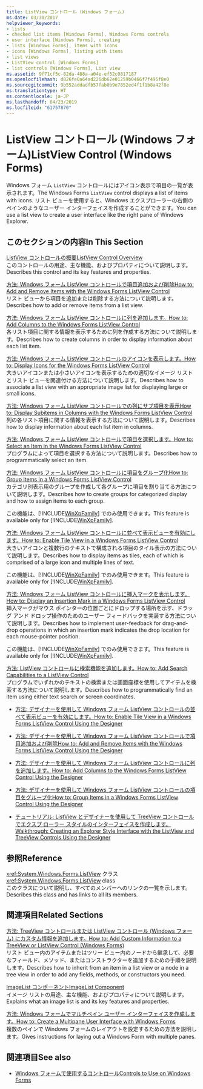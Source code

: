 ```yaml
---
title: ListView コントロール (Windows フォーム)
ms.date: 03/30/2017
helpviewer_keywords:
- lists
- checked list items [Windows Forms], Windows Forms controls
- user interface [Windows Forms], creating
- lists [Windows Forms], items with icons
- icons [Windows Forms], listing with items
- list views
- ListView control [Windows Forms]
- list controls [Windows Forms], List view
ms.assetid: 9f71cf5c-82da-488a-a04e-ef52c0817187
ms.openlocfilehash: d826fe0a64ad226db62e01259b0466f7f495f8e0
ms.sourcegitcommit: 9b552addadfb57fab0b9e7852ed4f1f1b8a42f8e
ms.translationtype: HT
ms.contentlocale: ja-JP
ms.lasthandoff: 04/23/2019
ms.locfileid: "61757870"
---
```

# <a name="listview-control-windows-forms"></a><span data-ttu-id="b48bb-102">ListView コントロール (Windows フォーム)</span><span class="sxs-lookup"><span data-stu-id="b48bb-102">ListView Control (Windows Forms)</span></span>
<span data-ttu-id="b48bb-103">Windows フォーム `ListView` コントロールにはアイコン表示で項目の一覧が表示されます。</span><span class="sxs-lookup"><span data-stu-id="b48bb-103">The Windows Forms `ListView` control displays a list of items with icons.</span></span> <span data-ttu-id="b48bb-104">リスト ビューを使用すると、Windows エクスプローラーの右側のペインのようなユーザー インターフェイスを作成することができます。</span><span class="sxs-lookup"><span data-stu-id="b48bb-104">You can use a list view to create a user interface like the right pane of Windows Explorer.</span></span>  
  
## <a name="in-this-section"></a><span data-ttu-id="b48bb-105">このセクションの内容</span><span class="sxs-lookup"><span data-stu-id="b48bb-105">In This Section</span></span>  
 [<span data-ttu-id="b48bb-106">ListView コントロールの概要</span><span class="sxs-lookup"><span data-stu-id="b48bb-106">ListView Control Overview</span></span>](listview-control-overview-windows-forms.md)  
 <span data-ttu-id="b48bb-107">このコントロールの用途、主な機能、およびプロパティについて説明します。</span><span class="sxs-lookup"><span data-stu-id="b48bb-107">Describes this control and its key features and properties.</span></span>  
  
 [<span data-ttu-id="b48bb-108">方法: Windows フォーム ListView コントロールで項目追加および削除</span><span class="sxs-lookup"><span data-stu-id="b48bb-108">How to: Add and Remove Items with the Windows Forms ListView Control</span></span>](how-to-add-and-remove-items-with-the-windows-forms-listview-control.md)  
 <span data-ttu-id="b48bb-109">リスト ビューから項目を追加または削除する方法について説明します。</span><span class="sxs-lookup"><span data-stu-id="b48bb-109">Describes how to add or remove items from a list view.</span></span>  
  
 [<span data-ttu-id="b48bb-110">方法: Windows フォーム ListView コントロールに列を追加します。</span><span class="sxs-lookup"><span data-stu-id="b48bb-110">How to: Add Columns to the Windows Forms ListView Control</span></span>](how-to-add-columns-to-the-windows-forms-listview-control.md)  
 <span data-ttu-id="b48bb-111">各リスト項目に関する情報を表示するために列を作成する方法について説明します。</span><span class="sxs-lookup"><span data-stu-id="b48bb-111">Describes how to create columns in order to display information about each list item.</span></span>  
  
 [<span data-ttu-id="b48bb-112">方法: Windows フォーム ListView コントロールのアイコンを表示します。</span><span class="sxs-lookup"><span data-stu-id="b48bb-112">How to: Display Icons for the Windows Forms ListView Control</span></span>](how-to-display-icons-for-the-windows-forms-listview-control.md)  
 <span data-ttu-id="b48bb-113">大きいアイコンまたは小さいアイコンを表示するための適切なイメージ リストとリスト ビューを関連付ける方法について説明します。</span><span class="sxs-lookup"><span data-stu-id="b48bb-113">Describes how to associate a list view with an appropriate image list for displaying large or small icons.</span></span>  
  
 [<span data-ttu-id="b48bb-114">方法: Windows フォーム ListView コントロールでの列にサブ項目を表示</span><span class="sxs-lookup"><span data-stu-id="b48bb-114">How to: Display Subitems in Columns with the Windows Forms ListView Control</span></span>](how-to-display-subitems-in-columns-with-the-windows-forms-listview-control.md)  
 <span data-ttu-id="b48bb-115">列の各リスト項目に関する情報を表示する方法について説明します。</span><span class="sxs-lookup"><span data-stu-id="b48bb-115">Describes how to display information about each list item in columns.</span></span>  
  
 [<span data-ttu-id="b48bb-116">方法: Windows フォーム ListView コントロールで項目を選択します。</span><span class="sxs-lookup"><span data-stu-id="b48bb-116">How to: Select an Item in the Windows Forms ListView Control</span></span>](how-to-select-an-item-in-the-windows-forms-listview-control.md)  
 <span data-ttu-id="b48bb-117">プログラムによって項目を選択する方法について説明します。</span><span class="sxs-lookup"><span data-stu-id="b48bb-117">Describes how to programmatically select an item.</span></span>  
  
 [<span data-ttu-id="b48bb-118">方法: Windows フォーム ListView コントロールに項目をグループ化</span><span class="sxs-lookup"><span data-stu-id="b48bb-118">How to: Group Items in a Windows Forms ListView Control</span></span>](how-to-group-items-in-a-windows-forms-listview-control.md)  
 <span data-ttu-id="b48bb-119">カテゴリ別表示用のグループを作成して各グループに項目を割り当てる方法について説明します。</span><span class="sxs-lookup"><span data-stu-id="b48bb-119">Describes how to create groups for categorized display and how to assign items to each group.</span></span>  
  
 <span data-ttu-id="b48bb-120">この機能は、[!INCLUDE[WinXpFamily](../../../../includes/winxpfamily-md.md)] でのみ使用できます。</span><span class="sxs-lookup"><span data-stu-id="b48bb-120">This feature is available only for [!INCLUDE[WinXpFamily](../../../../includes/winxpfamily-md.md)].</span></span>  
  
 [<span data-ttu-id="b48bb-121">方法: Windows フォーム ListView コントロールに並べて表示ビューを有効にします。</span><span class="sxs-lookup"><span data-stu-id="b48bb-121">How to: Enable Tile View in a Windows Forms ListView Control</span></span>](how-to-enable-tile-view-in-a-windows-forms-listview-control.md)  
 <span data-ttu-id="b48bb-122">大きいアイコンと複数行のテキストで構成される項目のタイル表示の方法について説明します。</span><span class="sxs-lookup"><span data-stu-id="b48bb-122">Describes how to display items as tiles, each of which is comprised of a large icon and multiple lines of text.</span></span>  
  
 <span data-ttu-id="b48bb-123">この機能は、[!INCLUDE[WinXpFamily](../../../../includes/winxpfamily-md.md)] でのみ使用できます。</span><span class="sxs-lookup"><span data-stu-id="b48bb-123">This feature is available only for [!INCLUDE[WinXpFamily](../../../../includes/winxpfamily-md.md)].</span></span>  
  
 [<span data-ttu-id="b48bb-124">方法: Windows フォーム ListView コントロールに挿入マークを表示します。</span><span class="sxs-lookup"><span data-stu-id="b48bb-124">How to: Display an Insertion Mark in a Windows Forms ListView Control</span></span>](how-to-display-an-insertion-mark-in-a-windows-forms-listview-control.md)  
 <span data-ttu-id="b48bb-125">挿入マークがマウス ポインターの位置ごとにドロップする場所を示す、ドラッグ アンド ドロップ操作のためのユーザー フィードバックを実装する方法について説明します。</span><span class="sxs-lookup"><span data-stu-id="b48bb-125">Describes how to implement user-feedback for drag-and-drop operations in which an insertion mark indicates the drop location for each mouse-pointer position.</span></span>  
  
 <span data-ttu-id="b48bb-126">この機能は、[!INCLUDE[WinXpFamily](../../../../includes/winxpfamily-md.md)] でのみ使用できます。</span><span class="sxs-lookup"><span data-stu-id="b48bb-126">This feature is available only for [!INCLUDE[WinXpFamily](../../../../includes/winxpfamily-md.md)].</span></span>  
  
 [<span data-ttu-id="b48bb-127">方法: ListView コントロールに検索機能を追加します。</span><span class="sxs-lookup"><span data-stu-id="b48bb-127">How to: Add Search Capabilities to a ListView Control</span></span>](how-to-add-search-capabilities-to-a-listview-control.md)  
 <span data-ttu-id="b48bb-128">プログラムでいずれかのテキストの検索または画面座標を使用してアイテムを検索する方法について説明します。</span><span class="sxs-lookup"><span data-stu-id="b48bb-128">Describes how to programmatically find an item using either text search or screen coordinates.</span></span>  
  
- [<span data-ttu-id="b48bb-129">方法: デザイナーを使用して Windows フォーム ListView コントロールの並べて表示ビューを有効にします。</span><span class="sxs-lookup"><span data-stu-id="b48bb-129">How to: Enable Tile View in a Windows Forms ListView Control Using the Designer</span></span>](enable-tile-view-in-a-wf-listview-control-using-the-designer.md)  
  
- [<span data-ttu-id="b48bb-130">方法: デザイナーを使用して Windows フォーム ListView コントロールで項目追加および削除</span><span class="sxs-lookup"><span data-stu-id="b48bb-130">How to: Add and Remove Items with the Windows Forms ListView Control Using the Designer</span></span>](add-and-remove-items-with-wf-listview-control-using-the-designer.md)  
  
- [<span data-ttu-id="b48bb-131">方法: デザイナーを使用して Windows フォーム ListView コントロールに列を追加します。</span><span class="sxs-lookup"><span data-stu-id="b48bb-131">How to: Add Columns to the Windows Forms ListView Control Using the Designer</span></span>](how-to-add-columns-to-the-windows-forms-listview-control-using-the-designer.md)  
  
- [<span data-ttu-id="b48bb-132">方法: デザイナーを使用して Windows フォーム ListView コントロールの項目をグループ化</span><span class="sxs-lookup"><span data-stu-id="b48bb-132">How to: Group Items in a Windows Forms ListView Control Using the Designer</span></span>](how-to-group-items-in-a-windows-forms-listview-control-using-the-designer.md)  
  
- [<span data-ttu-id="b48bb-133">チュートリアル: ListView とデザイナーを使用して TreeView コントロールでエクスプ ローラー スタイルのインターフェイスを作成します。</span><span class="sxs-lookup"><span data-stu-id="b48bb-133">Walkthrough: Creating an Explorer Style Interface with the ListView and TreeView Controls Using the Designer</span></span>](creating-an-explorer-style-interface-with-the-listview-and-treeview.md)  
  
## <a name="reference"></a><span data-ttu-id="b48bb-134">参照</span><span class="sxs-lookup"><span data-stu-id="b48bb-134">Reference</span></span>  
 <span data-ttu-id="b48bb-135"><xref:System.Windows.Forms.ListView> クラス</span><span class="sxs-lookup"><span data-stu-id="b48bb-135"><xref:System.Windows.Forms.ListView> class</span></span>  
 <span data-ttu-id="b48bb-136">このクラスについて説明し、すべてのメンバーへのリンクの一覧を示します。</span><span class="sxs-lookup"><span data-stu-id="b48bb-136">Describes this class and has links to all its members.</span></span>  
  
## <a name="related-sections"></a><span data-ttu-id="b48bb-137">関連項目</span><span class="sxs-lookup"><span data-stu-id="b48bb-137">Related Sections</span></span>  
 [<span data-ttu-id="b48bb-138">方法: TreeView コントロールまたは ListView コントロール (Windows フォーム) にカスタム情報を追加します。</span><span class="sxs-lookup"><span data-stu-id="b48bb-138">How to: Add Custom Information to a TreeView or ListView Control (Windows Forms)</span></span>](add-custom-information-to-a-treeview-or-listview-control-wf.md)  
 <span data-ttu-id="b48bb-139">リスト ビュー内のアイテムまたはツリー ビュー内のノードから継承して、必要なフィールド、メソッド、またはコンストラクターを追加するための手順を説明します。</span><span class="sxs-lookup"><span data-stu-id="b48bb-139">Describes how to inherit from an item in a list view or a node in a tree view in order to add any fields, methods, or constructors you need.</span></span>  
  
 [<span data-ttu-id="b48bb-140">ImageList コンポーネント</span><span class="sxs-lookup"><span data-stu-id="b48bb-140">ImageList Component</span></span>](imagelist-component-windows-forms.md)  
 <span data-ttu-id="b48bb-141">イメージ リストの用途、主な機能、およびプロパティについて説明します。</span><span class="sxs-lookup"><span data-stu-id="b48bb-141">Explains what an image list is and its key features and properties.</span></span>  
  
 [<span data-ttu-id="b48bb-142">方法: Windows フォームでマルチペイン ユーザー インターフェイスを作成します。</span><span class="sxs-lookup"><span data-stu-id="b48bb-142">How to: Create a Multipane User Interface with Windows Forms</span></span>](how-to-create-a-multipane-user-interface-with-windows-forms.md)  
 <span data-ttu-id="b48bb-143">複数のペインで Windows フォームのレイアウトを設定するための方法を説明します。</span><span class="sxs-lookup"><span data-stu-id="b48bb-143">Gives instructions for laying out a Windows Form with multiple panes.</span></span>  
  
## <a name="see-also"></a><span data-ttu-id="b48bb-144">関連項目</span><span class="sxs-lookup"><span data-stu-id="b48bb-144">See also</span></span>

- [<span data-ttu-id="b48bb-145">Windows フォームで使用するコントロール</span><span class="sxs-lookup"><span data-stu-id="b48bb-145">Controls to Use on Windows Forms</span></span>](controls-to-use-on-windows-forms.md)
